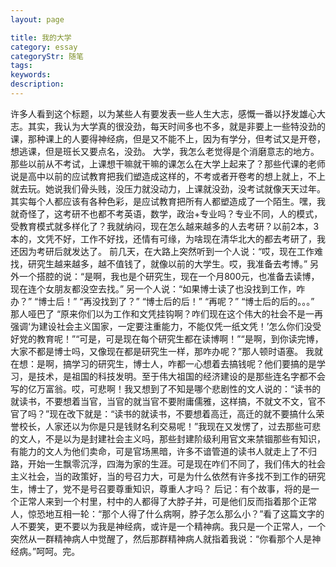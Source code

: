 ```yaml
---
layout: page

title: 我的大学
category: essay
categoryStr: 随笔
tags:
keywords:
description:
---
```


许多人看到这个标题，以为某些人有要发表一些人生大志，感慨一番以抒发雄心大志。其实，我认为大学真的很没劲，每天时间多也不多，就是非要上一些特没劲的课，那种课上的人要得神经病，但是又不能不上，因为有学分，但考试又是开卷，想逃课，但是班长又要点名，没劲。
       大学，我怎么老觉得是个消磨意志的地方。那些以前从不考试，上课想干嘛就干嘛的课怎么在大学上起来了？那些代课的老师说是高中以前的应试教育把我们塑造成这样的，不考或者开卷考的想上就上，不上就去玩。她说我们骨头贱，没压力就没动力，上课就没劲，没考试就像天天过年。其实每个人都应该有各种色彩，是应试教育把所有人都塑造成了一个陌生。嘿，我就奇怪了，这考研不也都不考英语，数学，政治+专业吗？专业不同，人的模式，受教育模式就多样化了？我就纳闷，现在怎么越来越多的人去考研？以前2本，3本的，文凭不好，工作不好找，还情有可缘，为啥现在清华北大的都去考研了，我还因为考研后就发达了。
前几天，在大路上突然听到一个人说：“哎，现在工作难找，研究生越来越多，越不值钱了，就像以前的大学生。哎，我准备去考博。”
另外一个搭腔的说：“是啊，我也是个研究生，现在一个月800元，也准备去读博，现在连个女朋友都没空去找。”
另一个人说：“如果博士读了也没找到工作，咋办？”
“博士后！”
“再没找到了？”
“博士后的后！”
“再呢？”
“博士后的后的。。。”
那人哑巴了
“原来你们以为工作和文凭挂钩啊？咋们现在这个伟大的社会不是一再强调‘为建设社会主义国家，一定要注重能力，不能仅凭一纸文凭！’怎么你们没受好党的教育呢！”“可是，可是现在每个研究生都在读博啊！”“是啊，到你读完博，大家不都是博士吗，又像现在都是研究生一样，那咋办呢？”那人顿时语塞。
我就在想：是啊，搞学习的研究生，博士人，咋都一心想着去搞钱呢？他们要搞的是学习，是技术，是祖国的科技发明。至于伟大祖国的经济建设的是那些连名字都不会写的亿万富翁。哎，可悲啊！我又想到了不知是哪个悲剧性的文人说的：“读书的就读书，不要想着当官，当官的就当官不要附庸儒雅，这样搞，不就文不文，官不官了吗？”现在改下就是：“读书的就读书，不要想着高迁，高迁的就不要搞什么荣誉校长，人家还以为你是只是钱财名利交易呢！”我现在又发愣了，过去那些可悲的文人，不是以为是封建社会主义吗，那些封建阶级利用官文来禁锢那些有知识，有能力的文人为他们卖命，可是官场黑暗，许多不谙管道的读书人就走上了不归路，开始一生飘零沉浮，四海为家的生涯。可是现在咋们不同了，我们伟大的社会主义社会，当的政策好，当的号召力大，可是为什么依然有许多找不到工作的研究生，博士了，党不是号召要尊重知识，尊重人才吗？
后记：有个故事，将的是一个正常人来到一个村里，村中的人都得了大脖子并，可是他们反而指着那个正常人，惊恐地互相一轮：“那个人得了什么病啊，脖子怎么那么小？”看了这篇文字的人不要笑，更不要以为我是神经病，或许是一个精神病。我只是一个正常人，一个突然从一群精神病人中觉醒了，然后那群精神病人就指着我说：“你看那个人是神经病。”呵呵。完。
